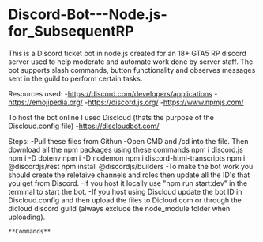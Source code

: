 # Discord-Bot---Node.js-for_SubsequentRP


This is a Discord ticket bot in node.js created for an 18+ GTA5 RP discord server used to help moderate and automate work done by server staff. The bot supports slash commands, button functionality and observes messages sent in the guild to perform certain tasks.

Resources used: 
-https://discord.com/developers/applications
-https://emojipedia.org/
-https://discord.js.org/
-https://www.npmjs.com/

To host the bot online I used Discloud (thats the purpose of the Discloud.config file)
-https://discloudbot.com/

Steps:
-Pull these files from Githun
-Open CMD and /cd into the file. Then download all the npm packages using these commands
  npm i discord.js
  npm i -D dotenv
  npm i -D nodemon
  npm i discord-html-transcripts
  npm i @discordjs/rest
  npm install @discordjs/builders
-To make the bot work you should create the reletaive channels and roles then update all the ID's that you get from Discord.
-If you host it locally use "npm run start:dev" in the terminal to start the bot.
-If you host using Discloud update the bot ID in Discloud.config and then upload the files to Dicloud.com or through the dicloud discord guild (always exclude the node_module folder when uploading).

`**Commands**`

